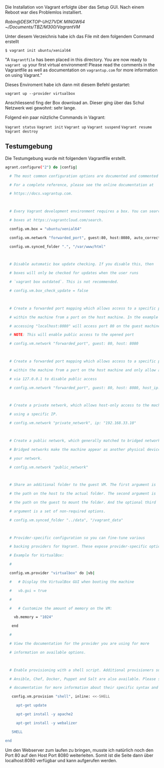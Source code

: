 Die Installation von Vagrant erfolgte über das Setup GUI. Nach einem Reboot war dies Problemlos installiert. 

*Robin@DESKTOP-UH27VDK MINGW64 ~/Documents/TBZ/M300/VagrantVM*

Unter diesem Verzeichnis habe ich das File mit dem folgendem Command erstellt

`$ vagrant init ubuntu/xenial64`


"A `Vagrantfile` has been placed in this directory. You are now
ready to `vagrant up` your first virtual environment! Please read
the comments in the Vagrantfile as well as documentation on
`vagrantup.com` for more information on using Vagrant."

Dieses Enviroment habe ich dann mit diesem Befehl gestartet: 

`vagrant up --provider virtualbox`

Anschliessend fing der Box download an. Dieser ging über das Schul Netzwerk wei gewohnt: sehr lange. 

Folgend ein paar nützliche Commands in Vagrant: 

`Vagrant status`
`Vagrant init`
`Vagrant up`
`Vagrant suspend`
`Vagrant resume`
`Vagrant destroy`


## Testumgebung

Die Testumgebung wurde mit folgendem Vagrantfile erstellt. 

``` bash 
agrant.configure("2") do |config|

  # The most common configuration options are documented and commented below.

  # For a complete reference, please see the online documentation at

  # https://docs.vagrantup.com.

  

  # Every Vagrant development environment requires a box. You can search for

  # boxes at https://vagrantcloud.com/search.

  config.vm.box = "ubuntu/xenial64"

  config.vm.network "forwarded_port", guest:80, host:8080, auto_correct: true

  config.vm.synced_folder ".", "/var/www/html"

  

  # Disable automatic box update checking. If you disable this, then

  # boxes will only be checked for updates when the user runs

  # `vagrant box outdated`. This is not recommended.

  # config.vm.box_check_update = false

  

  # Create a forwarded port mapping which allows access to a specific port

  # within the machine from a port on the host machine. In the example below,

  # accessing "localhost:8080" will access port 80 on the guest machine.

  # NOTE: This will enable public access to the opened port

  # config.vm.network "forwarded_port", guest: 80, host: 8080

  

  # Create a forwarded port mapping which allows access to a specific port

  # within the machine from a port on the host machine and only allow access

  # via 127.0.0.1 to disable public access

  # config.vm.network "forwarded_port", guest: 80, host: 8080, host_ip: "127.0.0.1"

  

  # Create a private network, which allows host-only access to the machine

  # using a specific IP.

  # config.vm.network "private_network", ip: "192.168.33.10"

  

  # Create a public network, which generally matched to bridged network.

  # Bridged networks make the machine appear as another physical device on

  # your network.

  # config.vm.network "public_network"

  

  # Share an additional folder to the guest VM. The first argument is

  # the path on the host to the actual folder. The second argument is

  # the path on the guest to mount the folder. And the optional third

  # argument is a set of non-required options.

  # config.vm.synced_folder "../data", "/vagrant_data"

  

  # Provider-specific configuration so you can fine-tune various

  # backing providers for Vagrant. These expose provider-specific options.

  # Example for VirtualBox:

  #

  config.vm.provider "virtualbox" do |vb|

  #   # Display the VirtualBox GUI when booting the machine

  #   vb.gui = true

  #

  #   # Customize the amount of memory on the VM:

    vb.memory = "1024"

   end

  #

  # View the documentation for the provider you are using for more

  # information on available options.

  

  # Enable provisioning with a shell script. Additional provisioners such as

  # Ansible, Chef, Docker, Puppet and Salt are also available. Please see the

  # documentation for more information about their specific syntax and use.

   config.vm.provision "shell", inline: <<-SHELL

     apt-get update

     apt-get install -y apache2

     apt-get install -y webalizer

   SHELL

end
```

Um den Webserver zum laufen zu bringen, musste ich natürlich noch den Port 80 auf den Host Port 8080 weiterleiten. Somit ist die Seite dann über localhost:8080 verfügbar und kann aufgerufen werden. 